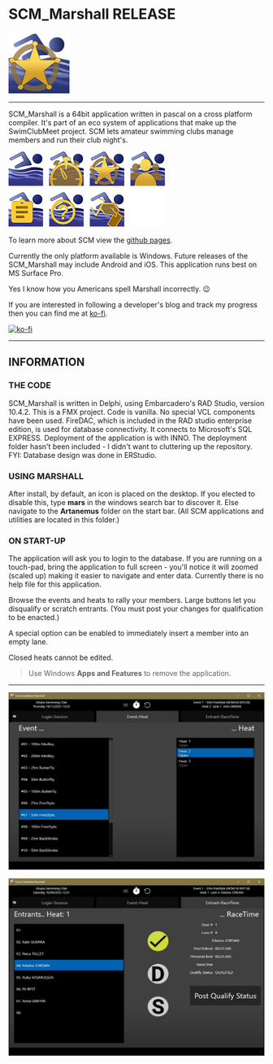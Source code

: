 # SCM_Marshall RELEASE

![Hero Marshall ICON](ASSETS/SCM_Icons_Marshall.png)

---
SCM_Marshall is a 64bit application written in pascal on a cross platform compiler. It's part of an eco system of applications that make up the SwimClubMeet project. SCM lets amateur swimming clubs manage members and run their club night's.

![The eco system of SCM](ASSETS/SCM_GroupOfIcons.png)

To learn more about SCM view the [github pages](https://artanemus.github.io/index.html).

Currently the only platform available is Windows. Future releases of the SCM_Marshall may include Android and iOS. This application runs best on MS Surface Pro.

Yes I know how you Americans spell Marshall incorrectly. 😉

If you are interested in following a developer's blog and track my progress then you can find me at [ko-fi](https://ko-fi.com/artanemus).

[![ko-fi](https://ko-fi.com/img/githubbutton_sm.svg)](https://ko-fi.com/V7V7EU686)

---

## INFORMATION

### THE CODE

SCM_Marshall is written in Delphi, using Embarcadero's RAD Studio, version 10.4.2. This is a FMX project. Code is vanilla. No special VCL components have been used. FireDAC, which is included in the RAD studio enterprise edition, is used for database connectivity. It connects to Microsoft's SQL EXPRESS. Deployment of the application is with INNO. The deployment folder hasn't been included - I didn't want to cluttering up the repository. FYI: Database design was done in ERStudio.

### USING MARSHALL

After install, by default, an icon is placed on the desktop. If you elected to disable this, type **mars** in the windows search bar to discover it. Else navigate to the **Artanemus** folder on the start bar. (All SCM applications and utilities are located in this folder.)

### ON START-UP

The application will ask you to login to the database. If you are running on a touch-pad, bring the application to full screen - you'll notice it will zoomed (scaled up) making it easier to navigate and enter data. Currently there is no help file for this application.

Browse the events and heats to rally your members. Large buttons let you disqualify or scratch entrants. (You must post your changes for qualification to be enacted.)

A special option can be enabled to immediately insert a member into an empty lane.

Closed heats cannot be edited.

> Use Windows **Apps and Features** to remove the application.

---
![ScreenShot tabsheet 2.](ASSETS/Screenshot%202022-09-10%20150811.JPG)

![ScreenShot tabsheet 3.](ASSETS/Screenshot%202022-09-10%20150655.JPG)

